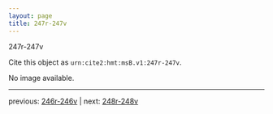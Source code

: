 ```yaml
---
layout: page
title: 247r-247v
---
```


247r-247v

Cite this object as `urn:cite2:hmt:msB.v1:247r-247v`.

No image available. 



---

previous: [246r-246v](../246r-246v/) | next: [248r-248v](../248r-248v/)